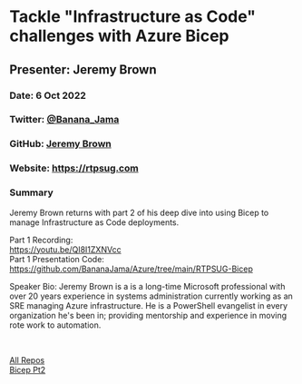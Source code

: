 # Tackle "Infrastructure as Code" challenges with Azure Bicep

## Presenter: Jeremy Brown

### Date: 6 Oct 2022

### Twitter: [@Banana_Jama](https://twitter.com/Banana_Jama)

### GitHub: [Jeremy Brown](https://github.com/BananaJama)

### Website: <https://rtpsug.com>

### Summary

Jeremy Brown returns with part 2 of his deep dive into using Bicep to manage Infrastructure as Code deployments.

Part 1 Recording:  
<https://youtu.be/QI8I1ZXNVcc>  
Part 1 Presentation Code:  
<https://github.com/BananaJama/Azure/tree/main/RTPSUG-Bicep>  

Speaker Bio:
Jeremy Brown is a is a long-time Microsoft professional with over 20 years experience in systems administration currently working as an SRE managing Azure infrastructure. He is a PowerShell evangelist in every organization he's been in; providing mentorship and experience in moving rote work to automation.

&nbsp;
&nbsp;

[All Repos](https://github.com/BananaJama?tab=repositories)  
[Bicep Pt2](https://github.com/BananaJama/Azure/tree/main/RTPSUG-Bicep-Pt2)  
